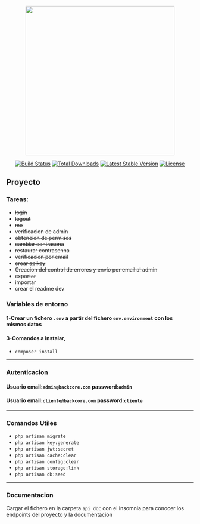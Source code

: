 <p align="center"><a href="https://laravel.com" target="_blank"><img src="https://raw.githubusercontent.com/laravel/art/master/logo-lockup/5%20SVG/2%20CMYK/1%20Full%20Color/laravel-logolockup-cmyk-red.svg" width="400"></a></p>

<p align="center">
<a href="https://travis-ci.org/laravel/framework"><img src="https://travis-ci.org/laravel/framework.svg" alt="Build Status"></a>
<a href="https://packagist.org/packages/laravel/framework"><img src="https://img.shields.io/packagist/dt/laravel/framework" alt="Total Downloads"></a>
<a href="https://packagist.org/packages/laravel/framework"><img src="https://img.shields.io/packagist/v/laravel/framework" alt="Latest Stable Version"></a>
<a href="https://packagist.org/packages/laravel/framework"><img src="https://img.shields.io/packagist/l/laravel/framework" alt="License"></a>
</p>

## Proyecto

### Tareas:

- ~~login~~
- ~~logout~~
- ~~me~~
- ~~verificacion de admin~~
- ~~obtencion de permisos~~
- ~~cambiar contrasena~~
- ~~restaurar contrasenna~~
- ~~verificacion por email~~
- ~~crear apikey~~
- ~~Creacion del control de errores y envio por email al admin~~
- ~~exportar~~
- importar
- crear el readme dev

### Variables de entorno
#### 1-Crear un fichero `.env` a partir del fichero `env.environment` con los mismos datos
#### 3-Comandos a instalar,

- `composer install`

---
### Autenticacion

#### Usuario email:`admin@backcore.com` password:`admin`
#### Usuario email:`cliente@backcore.com` password:`cliente`

---
### Comandos Utiles

- `php artisan migrate`
- `php artisan key:generate`
- `php artisan jwt:secret`
- `php artisan cache:clear`
- `php artisan config:clear`
- `php artisan storage:link`
- `php artisan db:seed`

---
### Documentacion
Cargar el fichero en la carpeta `api_doc` con el insomnia para conocer los endpoints del proyecto y la documentacion
